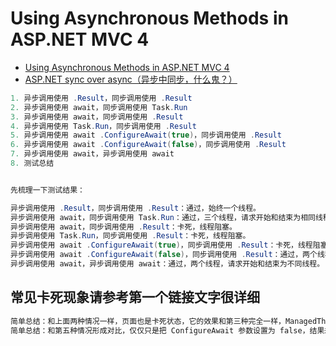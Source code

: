# Using Asynchronous Methods in ASP.NET MVC 4

- [Using Asynchronous Methods in ASP.NET MVC 4](https://docs.microsoft.com/en-us/aspnet/mvc/overview/performance/using-asynchronous-methods-in-aspnet-mvc-4)
- [ASP.NET sync over async（异步中同步，什么鬼？）](https://www.cnblogs.com/xishuai/p/asp-net-sync-over-async.html)

```c#
1. 异步调用使用 .Result，同步调用使用 .Result
2. 异步调用使用 await，同步调用使用 Task.Run
3. 异步调用使用 await，同步调用使用 .Result
4. 异步调用使用 Task.Run，同步调用使用 .Result
5. 异步调用使用 await .ConfigureAwait(true)，同步调用使用 .Result
6. 异步调用使用 await .ConfigureAwait(false)，同步调用使用 .Result
7. 异步调用使用 await，异步调用使用 await
8. 测试总结


先梳理一下测试结果：

异步调用使用 .Result，同步调用使用 .Result：通过，始终一个线程。
异步调用使用 await，同步调用使用 Task.Run：通过，三个线程，请求开始和结束为相同线程。
异步调用使用 await，同步调用使用 .Result：卡死，线程阻塞。
异步调用使用 Task.Run，同步调用使用 .Result：卡死，线程阻塞。
异步调用使用 await .ConfigureAwait(true)，同步调用使用 .Result：卡死，线程阻塞。
异步调用使用 await .ConfigureAwait(false)，同步调用使用 .Result：通过，两个线程，await 执行为单独一个线程。
异步调用使用 await，异步调用使用 await：通过，两个线程，请求开始和结束为不同线程。
```

## 常见卡死现象请参考第一个链接文字很详细

```c#
简单总结：和上面两种情况一样，页面也是卡死状态，它的效果和第三种完全一样，ManagedThreadId3 都没有输出的。
简单总结：和第五种情况形成对比，仅仅只是把 ConfigureAwait 参数设置为 false，结果却完全不同。
```
